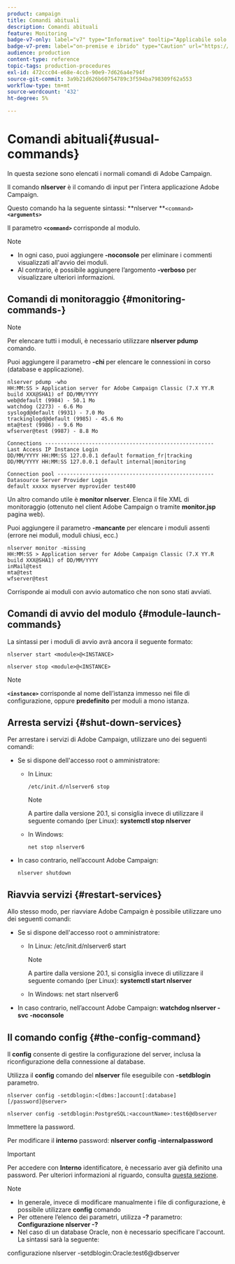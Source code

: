 ```yaml
---
product: campaign
title: Comandi abituali
description: Comandi abituali
feature: Monitoring
badge-v7-only: label="v7" type="Informative" tooltip="Applicabile solo a Campaign Classic v7"
badge-v7-prem: label="on-premise e ibrido" type="Caution" url="https://experienceleague.adobe.com/docs/campaign-classic/using/installing-campaign-classic/architecture-and-hosting-models/hosting-models-lp/hosting-models.html?lang=it" tooltip="Applicabile solo alle distribuzioni on-premise e ibride"
audience: production
content-type: reference
topic-tags: production-procedures
exl-id: 472ccc04-e68e-4ccb-90e9-7d626a4e794f
source-git-commit: 3a9b21d626b60754789c3f594ba798309f62a553
workflow-type: tm+mt
source-wordcount: '432'
ht-degree: 5%

---
```


# Comandi abituali{#usual-commands}



In questa sezione sono elencati i normali comandi di Adobe Campaign.

Il comando **nlserver** è il comando di input per l’intera applicazione Adobe Campaign.

Questo comando ha la seguente sintassi: **nlserver **`<command>`****`<arguments>`****

Il parametro **`<command>`** corrisponde al modulo.

>[!NOTE]
>
>* In ogni caso, puoi aggiungere **-noconsole** per eliminare i commenti visualizzati all&#39;avvio dei moduli.
>* Al contrario, è possibile aggiungere l’argomento **-verboso** per visualizzare ulteriori informazioni.
>

## Comandi di monitoraggio {#monitoring-commands-}

>[!NOTE]
>
>Per elencare tutti i moduli, è necessario utilizzare **nlserver pdump** comando.

Puoi aggiungere il parametro **-chi** per elencare le connessioni in corso (database e applicazione).

```
nlserver pdump -who
HH:MM:SS > Application server for Adobe Campaign Classic (7.X YY.R build XXX@SHA1) of DD/MM/YYYY
web@default (9984) - 50.1 Mo
watchdog (2273) - 6.6 Mo
syslogd@default (9931) - 7.0 Mo
trackinglogd@default (9985) - 45.6 Mo
mta@test (9986) - 9.6 Mo
wfserver@test (9987) - 8.8 Mo

Connections ------------------------------------------------------
Last Access IP Instance Login 
DD/MM/YYYY HH:MM:SS 127.0.0.1 default formation_fr|tracking
DD/MM/YYYY HH:MM:SS 127.0.0.1 default internal|monitoring

Connection pool --------------------------------------------------
Datasource Server Provider Login 
default xxxxx myserver myprovider test400
```

Un altro comando utile è **monitor nlserver**. Elenca il file XML di monitoraggio (ottenuto nel client Adobe Campaign o tramite **monitor.jsp** pagina web).

Puoi aggiungere il parametro **-mancante** per elencare i moduli assenti (errore nei moduli, moduli chiusi, ecc.)

```
nlserver monitor -missing
HH:MM:SS > Application server for Adobe Campaign Classic (7.X YY.R build XXX@SHA1) of DD/MM/YYYY
inMail@test
mta@test
wfserver@test
```

Corrisponde ai moduli con avvio automatico che non sono stati avviati.

## Comandi di avvio del modulo {#module-launch-commands}

La sintassi per i moduli di avvio avrà ancora il seguente formato:

```
nlserver start <module>@<INSTANCE>
```

```
nlserver stop <module>@<INSTANCE>
```

>[!NOTE]
>
>**`<instance>`** corrisponde al nome dell’istanza immesso nei file di configurazione, oppure **predefinito** per moduli a mono istanza.

## Arresta servizi {#shut-down-services}

Per arrestare i servizi di Adobe Campaign, utilizzare uno dei seguenti comandi:

* Se si dispone dell&#39;accesso root o amministratore:

   * In Linux:

     ```
     /etc/init.d/nlserver6 stop
     ```

     >[!NOTE]
     >
     >A partire dalla versione 20.1, si consiglia invece di utilizzare il seguente comando (per Linux): **systemctl stop nlserver**

   * In Windows:

     ```
     net stop nlserver6
     ```

* In caso contrario, nell’account Adobe Campaign:

  ```
  nlserver shutdown 
  ```

## Riavvia servizi {#restart-services}

Allo stesso modo, per riavviare Adobe Campaign è possibile utilizzare uno dei seguenti comandi:

* Se si dispone dell&#39;accesso root o amministratore:

   * In Linux: /etc/init.d/nlserver6 start

     >[!NOTE]
     >
     >A partire dalla versione 20.1, si consiglia invece di utilizzare il seguente comando (per Linux): **systemctl start nlserver**

   * In Windows: net start nlserver6

* In caso contrario, nell’account Adobe Campaign: **watchdog nlserver -svc -noconsole**

## Il comando config {#the-config-command}

Il **config** consente di gestire la configurazione del server, inclusa la riconfigurazione della connessione al database.

Utilizza il **config** comando del **nlserver** file eseguibile con **-setdblogin** parametro.

```
nlserver config -setdblogin:<[dbms:]account[:database][/password]@server>
```

```
nlserver config -setdblogin:PostgreSQL:<accountName>:test6@dbserver
```

Immettere la password.

Per modificare il **interno** password: **nlserver config -internalpassword**

>[!IMPORTANT]
>
>Per accedere con **Interno** identificatore, è necessario aver già definito una password. Per ulteriori informazioni al riguardo, consulta [questa sezione](../../installation/using/configuring-campaign-server.md#internal-identifier).

>[!NOTE]
>
>* In generale, invece di modificare manualmente i file di configurazione, è possibile utilizzare **config** comando
>* Per ottenere l’elenco dei parametri, utilizza **-?** parametro: **Configurazione nlserver -?**
>* Nel caso di un database Oracle, non è necessario specificare l&#39;account. La sintassi sarà la seguente:
>
>  configurazione nlserver -setdblogin:Oracle:test6@dbserver
>

